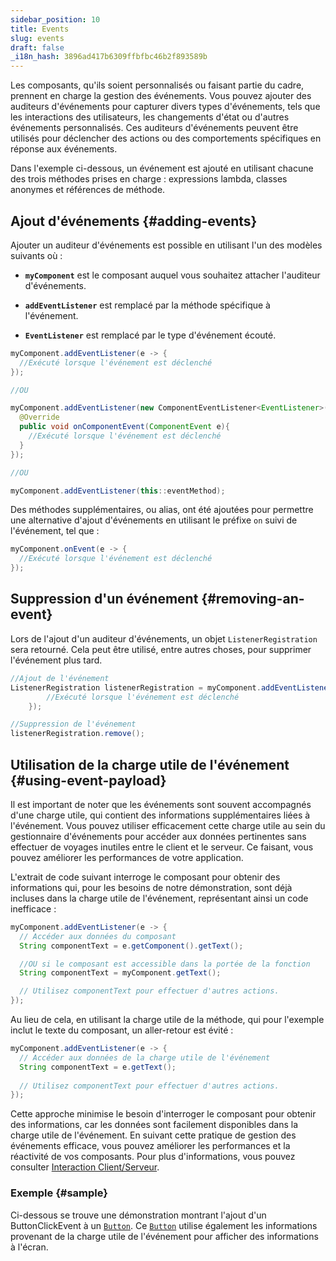 ```yaml
---
sidebar_position: 10
title: Events
slug: events
draft: false
_i18n_hash: 3896ad417b6309ffbfbc46b2f893589b
---
```

<JavadocLink type="foundation" location="com/webforj/component/event/Event" top='true'/>

Les composants, qu'ils soient personnalisés ou faisant partie du cadre, prennent en charge la gestion des événements. Vous pouvez ajouter des auditeurs d'événements pour capturer divers types d'événements, tels que les interactions des utilisateurs, les changements d'état ou d'autres événements personnalisés. Ces auditeurs d'événements peuvent être utilisés pour déclencher des actions ou des comportements spécifiques en réponse aux événements.

Dans l'exemple ci-dessous, un événement est ajouté en utilisant chacune des trois méthodes prises en charge : expressions lambda, classes anonymes et références de méthode.
## Ajout d'événements {#adding-events}

Ajouter un auditeur d'événements est possible en utilisant l'un des modèles suivants où :

- **`myComponent`** est le composant auquel vous souhaitez attacher l'auditeur d'événements.

- **`addEventListener`** est remplacé par la méthode spécifique à l'événement.

- **`EventListener`** est remplacé par le type d'événement écouté.

```java
myComponent.addEventListener(e -> {
  //Exécuté lorsque l'événement est déclenché
});

//OU

myComponent.addEventListener(new ComponentEventListener<EventListener>() {
  @Override
  public void onComponentEvent(ComponentEvent e){
    //Exécuté lorsque l'événement est déclenché
  }
});

//OU

myComponent.addEventListener(this::eventMethod);
```

Des méthodes supplémentaires, ou alias, ont été ajoutées pour permettre une alternative d'ajout d'événements en utilisant le préfixe `on` suivi de l'événement, tel que :

```java
myComponent.onEvent(e -> {
  //Exécuté lorsque l'événement est déclenché
});
```

## Suppression d'un événement {#removing-an-event}

Lors de l'ajout d'un auditeur d'événements, un objet `ListenerRegistration` sera retourné. Cela peut être utilisé, entre autres choses, pour supprimer l'événement plus tard.

```java
//Ajout de l'événement
ListenerRegistration listenerRegistration = myComponent.addEventListener(e -> {
        //Exécuté lorsque l'événement est déclenché
    });

//Suppression de l'événement
listenerRegistration.remove();
```

## Utilisation de la charge utile de l'événement {#using-event-payload}

Il est important de noter que les événements sont souvent accompagnés d'une charge utile, qui contient des informations supplémentaires liées à l'événement. Vous pouvez utiliser efficacement cette charge utile au sein du gestionnaire d'événements pour accéder aux données pertinentes sans effectuer de voyages inutiles entre le client et le serveur. Ce faisant, vous pouvez améliorer les performances de votre application.

L'extrait de code suivant interroge le composant pour obtenir des informations qui, pour les besoins de notre démonstration, sont déjà incluses dans la charge utile de l'événement, représentant ainsi un code inefficace :

```java
myComponent.addEventListener(e -> {
  // Accéder aux données du composant
  String componentText = e.getComponent().getText();

  //OU si le composant est accessible dans la portée de la fonction
  String componentText = myComponent.getText();

  // Utilisez componentText pour effectuer d'autres actions.
});
```

Au lieu de cela, en utilisant la charge utile de la méthode, qui pour l'exemple inclut le texte du composant, un aller-retour est évité :

```java
myComponent.addEventListener(e -> {
  // Accéder aux données de la charge utile de l'événement
  String componentText = e.getText();
  
  // Utilisez componentText pour effectuer d'autres actions.
});
```

Cette approche minimise le besoin d'interroger le composant pour obtenir des informations, car les données sont facilement disponibles dans la charge utile de l'événement. En suivant cette pratique de gestion des événements efficace, vous pouvez améliorer les performances et la réactivité de vos composants. Pour plus d'informations, vous pouvez consulter [Interaction Client/Serveur](../architecture/client-server).

### Exemple {#sample}

Ci-dessous se trouve une démonstration montrant l'ajout d'un <JavadocLink type="foundation" location="com/webforj/component/button/event/ButtonClickEvent"  code="true">ButtonClickEvent</JavadocLink> à un [`Button`](#). Ce [`Button`](#) utilise également les informations provenant de la charge utile de l'événement pour afficher des informations à l'écran.

<ComponentDemo 
path='/webforj/buttonevent?' 
javaE='https://raw.githubusercontent.com/webforj/webforj-documentation/refs/heads/main/src/main/java/com/webforj/samples/views/button/ButtonEventView.java'
height='100px'
/>

<!-- <EventTable base events={['drawerOpen', 'drawerClose']} /> -->
